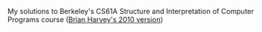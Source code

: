 My solutions to Berkeley's CS61A Structure and Interpretation of Computer Programs course ([Brian Harvey's 2010 version](https://people.eecs.berkeley.edu/~bh/61a-pages/))
